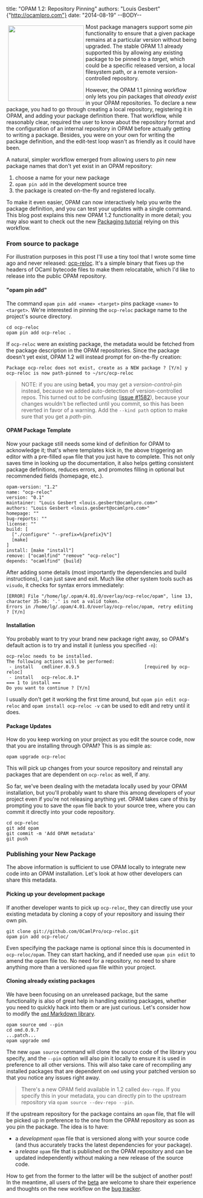 title: "OPAM 1.2: Repository Pinning"
authors: "Louis Gesbert" {"http://ocamlpro.com"}
date: "2014-08-19"
--BODY--

<img style="float:left; padding: 5px" src="camel-pin.jpg" width="200px"></img>

Most package managers support some _pin_ functionality to ensure that a given
package remains at a particular version without being upgraded.
The stable OPAM 1.1 already supported this by allowing any existing package to be
pinned to a _target_, which could be a specific released version, a local filesystem
path, or a remote version-controlled repository.

However, the OPAM 1.1 pinning workflow only lets you pin packages that _already exist_ in your OPAM
repositories. To declare a new package, you had to go through creating a
local repository, registering it in OPAM, and adding your package definition there.
That workflow, while reasonably clear, required the user to know about the repository
format and the configuration of an internal repository in OPAM before actually getting to
writing a package. Besides, you were on your own for writing the package
definition, and the edit-test loop wasn't as friendly as it could have been.

A natural, simpler workflow emerged from allowing users to _pin_ new package
names that don't yet exist in an OPAM repository:

1. choose a name for your new package
2. `opam pin add` in the development source tree
3. the package is created on-the-fly and registered locally.

To make it even easier, OPAM can now interactively help you write the
package definition, and you can test your updates with a single command.
This blog post explains this new OPAM 1.2 functionality in more detail;
you may also want to check out the new [Packaging tutorial][doc-packaging]
relying on this workflow.


### From source to package

For illustration purposes in this post I'll use a tiny tool that I wrote some time ago and
never released: [ocp-reloc][].  It's a simple binary that fixes up the
headers of OCaml bytecode files to make them relocatable, which I'd like
to release into the public OPAM repository.

#### "opam pin add"

The command `opam pin add <name> <target>` pins package `<name>` to
`<target>`. We're interested in pinning the `ocp-reloc` package
name to the project's source directory.

```
cd ocp-reloc
opam pin add ocp-reloc .
```

If `ocp-reloc` were an existing package, the metadata would be fetched from
the package description in the OPAM repositories. Since the package doesn't yet exist,
OPAM 1.2 will instead prompt for on-the-fly creation:

```
Package ocp-reloc does not exist, create as a NEW package ? [Y/n] y
ocp-reloc is now path-pinned to ~/src/ocp-reloc
```

> NOTE: if you are using __beta4__, you may get a _version-control_-pin instead,
> because we added auto-detection of version-controlled repos. This turned out to
> be confusing ([issue #1582](https://github.com/ocaml/opam/issues/1582)),
> because your changes wouldn't be reflected until you commit, so
> this has been reverted in favor of a warning. Add the `--kind path` option to
> make sure that you get a _path_-pin.


#### OPAM Package Template

Now your package still needs some kind of definition for OPAM to acknowledge it;
that's where templates kick in, the above triggering an editor with a pre-filled
`opam` file that you just have to complete. This not only saves time in
looking up the documentation, it also helps getting consistent package
definitions, reduces errors, and promotes filling in optional but recommended
fields (homepage, etc.).

```
opam-version: "1.2"
name: "ocp-reloc"
version: "0.1"
maintainer: "Louis Gesbert <louis.gesbert@ocamlpro.com>"
authors: "Louis Gesbert <louis.gesbert@ocamlpro.com>"
homepage: ""
bug-reports: ""
license: ""
build: [
  ["./configure" "--prefix=%{prefix}%"]
  [make]
]
install: [make "install"]
remove: ["ocamlfind" "remove" "ocp-reloc"]
depends: "ocamlfind" {build}
```

After adding some details (most importantly the dependencies and
build instructions), I can just save and exit.  Much like other system tools
such as `visudo`, it checks for syntax errors immediately:

```
[ERROR] File "/home/lg/.opam/4.01.0/overlay/ocp-reloc/opam", line 13, character 35-36: '.' is not a valid token.
Errors in /home/lg/.opam/4.01.0/overlay/ocp-reloc/opam, retry editing ? [Y/n]
```

#### Installation

You probably want to try your brand new package right away, so
OPAM's default action is to try and install it (unless you specified `-n`):

```
ocp-reloc needs to be installed.
The following actions will be performed:
 - install   cmdliner.0.9.5                        [required by ocp-reloc]
 - install   ocp-reloc.0.1*
=== 1 to install ===
Do you want to continue ? [Y/n]
```

I usually don't get it working the first time around, but `opam pin edit
ocp-reloc` and `opam install ocp-reloc -v` can be used to edit and retry until
it does.

#### Package Updates

How do you keep working on your project as you edit the source code, now that
you are installing through OPAM? This is as simple as:

```
opam upgrade ocp-reloc
```

This will pick up changes from your source repository and reinstall any packages
that are dependent on `ocp-reloc` as well, if any.

So far, we've been dealing with the metadata locally used by your OPAM
installation, but you'll probably want to share this among developers of your
project even if you're not releasing anything yet. OPAM takes care of this
by prompting you to save the `opam` file back to your source tree, where
you can commit it directly into your code repository.

```
cd ocp-reloc
git add opam
git commit -m 'Add OPAM metadata'
git push
```

### Publishing your New Package

The above information is sufficient to use OPAM locally to integrate new code
into an OPAM installation.  Let's look at how other developers can share this
metadata.

#### Picking up your development package

If another developer wants to pick up `ocp-reloc`, they can directly use
your existing metadata by cloning a copy of your repository and issuing their
own pin.

```
git clone git://github.com/OCamlPro/ocp-reloc.git
opam pin add ocp-reloc/
```

Even specifying the package name is optional since this is documented in
`ocp-reloc/opam`. They can start hacking, and if needed use `opam pin edit` to
amend the opam file too. No need for a repository, no need to share anything more than a
versioned `opam` file within your project.

#### Cloning already existing packages

We have been focusing on an unreleased package, but the same 
functionality is also of great help in handling existing packages, whether you
need to quickly hack into them or are just curious.  Let's consider how to
modify the [`omd` Markdown library][omd-www].

```
opam source omd --pin
cd omd.0.9.7
...patch...
opam upgrade omd
```

The new `opam source` command will clone the source code of the library you
specify, and the `--pin` option will also pin it locally to ensure it is used
in preference to all other versions.  This will also take care of recompiling
any installed packages that are dependent on `omd` using your patched version
so that you notice any issues right away.

> There's a new OPAM field available in 1.2 called `dev-repo`.  If you specify
> this in your metadata, you can directly pin to the upstream repository via
> `opam source --dev-repo --pin`.

If the upstream repository for the package contains an `opam` file, that file will be picked up
in preference to the one from the OPAM repository as soon as you pin the package.
The idea is to have:

* a _development_ `opam` file that is versioned along with your source code
 (and thus accurately tracks the latest dependencies for your package).
* a _release_ `opam` file that is published on the OPAM repository and can
  be updated independently without making a new release of the source code.

How to get from the former to the latter will be the subject of another post!
In the meantime, all users of the [beta][opam-beta] are welcome to share their
experience and thoughts on the new workflow on the [bug tracker][opam-bugs].

[doc-packaging]: https://opam.ocaml.org/doc/1.2/Packaging.html "OPAM 1.2 doc preview, packaging guide"
[ocp-reloc]: https://github.com/OCamlPro/ocp-reloc "ocp-reloc repo on Github"
[omd-www]: https://github.com/ocaml/omd "OMD page on Github"
[opam-beta]: ../opam-1-2-0-beta4 "OPAM 1.2.0 beta4 announcement"
[opam-bugs]: https://github.com/ocaml/opam/issues "OPAM bug-tracker on Github"
